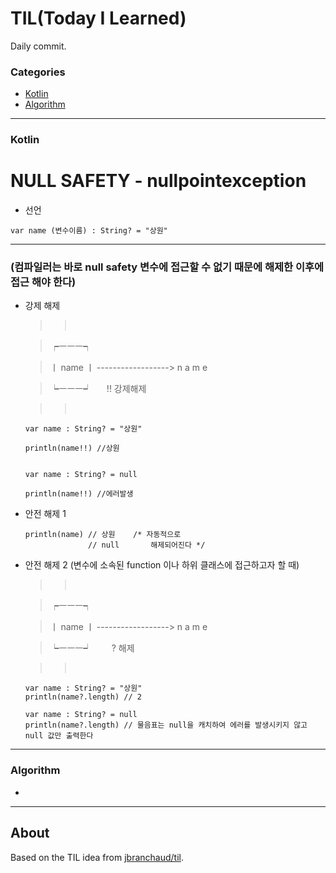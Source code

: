 # TIL(Today I Learned)

Daily commit.

### Categories

* [Kotlin](#Kotlin)
* [Algorithm](#Algorithm)

---

### Kotlin

# NULL SAFETY - nullpointexception

* 선언

```
var name (변수이름) : String? = "상원"
```

---

### (컴파일러는 바로 null safety 변수에 접근할 수 없기 때문에 해제한 이후에 접근 해야 한다)

* 강제 해제

  >>       

  >  ┍ㅡㅡㅡ┑

  > ㅣ name ㅣ  ------------------>  n a m e

  >  ┕ㅡㅡㅡ┙        !! 강제해제

  >>       

  ```
  var name : String? = "상원"

  println(name!!) //상원


  var name : String? = null

  println(name!!) //에러발생
  ```

* 안전 해제 1

  ```
  println(name) // 상원    /* 자동적으로
                // null       해제되어진다 */
  ```                

* 안전 해제 2 (변수에 소속된 function 이나 하위 클래스에 접근하고자 할 때)

  >>       

  >  ┍ㅡㅡㅡ┑

  > ㅣ name ㅣ  ------------------>  n a m e

  >  ┕ㅡㅡㅡ┙          ? 해제

  >>       

  ```
  var name : String? = "상원"
  println(name?.length) // 2
  
  var name : String? = null
  println(name?.length) // 물음표는 null을 캐치하여 에러를 발생시키지 않고 null 값만 출력한다

  ```
  
  
 

---

### Algorithm

- 

---

## About

Based on the TIL idea from [jbranchaud/til](https://github.com/jbranchaud/til).
